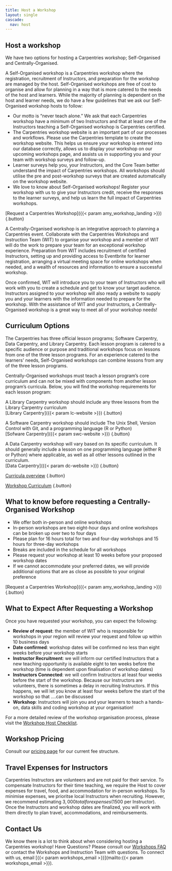 ```yaml
---
title: Host a Workshop
layout: single
cascade:
  nav: host
---
```


## Host a workshop

We have two options for hosting a Carpentries workshop; Self-Organised and Centrally-Organised.

A Self-Organised workshop is a Carpentries workshop where the registration, recruitment of Instructors, and preparation for the workshop are managed by the host. Self-Organised workshops are free of cost to organise and allow for planning in a way that is more catered to the needs of the host and learners. While the majority of planning is dependent on the host and learner needs, we do have a few guidelines that we ask our Self-Organised workshop hosts to follow:
* Our motto is “never teach alone.” We ask that each Carpentries workshop have a minimum of two Instructors and that at least one of the Instructors teaching a Self-Organised workshop is Carpentries certified. 
* The Carpentries workshop website is an important part of our processes and workflows. Please use the Carpentries template to create the workshop website. This helps us ensure your workshop is entered into our database correctly, allows us to display your workshop on our upcoming workshops page, and assists us in supporting you and your team with workshop surveys and follow-up.
* Learner surveys help you, your Instructors, and the Core Team better understand the impact of Carpentries workshops. All workshops should utilise the pre and post-workshop surveys that are created automatically on the workshop website.
* We love to know about Self-Organised workshops! Register your workshop with us to give your Instructors credit, receive the responses to the learner surveys, and help us learn the full impact of Carpentries workshops.

[Request a Carpentries Workshop]({{< param amy_workshop_landing >}})
{.button}

A Centrally-Organised workshop is an integrative approach to planning a Carpentries event. Collaborate with the Carpentries Workshops and Instruction Team (WIT) to organise your workshop and a member of WIT will do the work to prepare your team for an exceptional workshop experience. Preparation from WIT includes recruitment of certified Instructors, setting up and providing access to Eventbrite for learner registration, arranging a virtual meeting space for online workshops when needed, and a wealth of resources and information to ensure a successful workshop. 

Once confirmed, WIT will introduce you to your team of Instructors who will work with you to create a schedule and get to know your target audience. Instructors assigned to your workshop will also ready a website to supply you and your learners with the information needed to prepare for the workshop. With the assistance of WIT and your Instructors, a Centrally-Organised workshop is a great way to meet all of your workshop needs!

## Curriculum Options

The Carpentries has three official lesson programs; Software Carpentry, Data Carpentry, and Library Carpentry. Each lesson program is catered to a specific audience or purpose and traditional workshops focus on lessons from one of the three lesson programs. For an experience catered to the learners' needs, Self-Organised workshops can combine lessons from any of the three lesson programs. 

Centrally-Organised workshops must teach a lesson program’s core curriculum and can not be mixed with components from another lesson program’s curricula. Below, you will find the workshop requirements for each lesson program:

A Library Carpentry workshop should include any three lessons from the Library Carpentry curriculum  
[Library Carpentry]({{< param lc-website >}})
{.button}

A Software Carpentry workshop should include The Unix Shell, Version Control with Git, and a programming language (R or Python)  
[Sofware Carpentry]({{< param swc-website >}})
{.button}

A Data Carpentry workshop will vary based on its specific curriculum. It should generally include a lesson on one programming language (either R or Python) where applicable, as well as all other lessons outlined in the curriculum.  
[Data Carpentry]({{< param dc-website >}})
{.button}

[Curricula overview](/lessons/curriculum-summary)
{.button}

[Workshop Curriculum](#)
{.button}

## What to know before requesting a Centrally-Organised Workshop

* We offer both in-person and online workshops 
* In-person workshops are two eight-hour days and online workshops can be broken up over two to four days
* Please plan for 16 hours total for two and four-day workshops and 15 hours for three-day workshops 
* Breaks are included in the schedule for all workshops
* Please request your workshop at least 10 weeks before your proposed workshop dates
* If we cannot accommodate your preferred dates, we will provide additional options that are as close as possible to your original preference

[Request a Carpentries Workshop]({{< param amy_workshop_landing >}})
{.button}

## What to Expect After Requesting a Workshop

Once you have requested your workshop, you can expect the following:
* **Review of request**: the member of WIT who is responsible for workshops in your region will review your request and follow up within 10 business days 
* **Date confirmed**: workshop dates will be confirmed no less than eight weeks before your workshop starts 
* **Instructor Recruitment**: we will inform our certified Instructors that a new teaching opportunity is available eight to ten weeks before the workshop (time is dependent upon finalisation of workshop dates)
* **Instructors Connected**: we will confirm Instructors at least four weeks before the start of the workshop. Because our Instructors are volunteers, there is sometimes a delay in recruiting Instructors. If this happens, we will let you know at least four weeks before the start of the workshop so that ….can be discussed
* **Workshop**: Instructors will join you and your learners to teach a hands-on, data skills and coding workshop at your organisation!

For a more detailed review of the workshop organisation process, please visit the [Workshop Host Checklist](#).

## Workshop Pricing 

Consult our [pricing page](/support/pricing) for our current fee structure.

## Travel Expenses for Instructors

Carpentries Instructors are volunteers and are not paid for their service. To compensate Instructors for their time teaching, we require the Host to cover expenses for travel, food, and accommodation for in-person workshops. To minimise expenses, we prioritse local Instructors when recruiting. However, we recommend estimating $3,000 total for expenses ($1500 per Instructor). Once the Instructors and workshop dates are finalized, you will work with them directly to plan travel, accommodations, and reimbursements. 

## Contact Us
We know there is a lot to think about when considering hosting a Carpentries workshop! Have Questions? Please consult our [Workshops FAQ](/workshops/workshops-faq/) or contact the Workshops and Instruction Team with questions. To connect with us, email [{{< param workshops_email >}}](mailto:{{< param workshops_email >}}).

